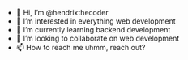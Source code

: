 - 👋 Hi, I’m @hendrixthecoder
- 👀 I’m interested in everything web development
- 🌱 I’m currently learning backend development
- 💞️ I’m looking to collaborate on web development
- 📫 How to reach me uhmm, reach out?

<!---
hendrixthecoder/hendrixthecoder is a ✨ special ✨ repository because its `README.md` (this file) appears on your GitHub profile.
You can click the Preview link to take a look at your changes.
--->
